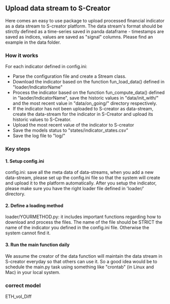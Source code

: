 ## Upload data stream to S-Creator ##

Here comes an easy to use package to upload processed financial indicator as a data stream to S-creator platform. 
The data stream's format should be stirctly defined as a time-series saved in panda dataframe - timestamps are saved as indices,
values are saved as "signal" columns. Please find an example in the data folder. 

### How it works ###
For each indicator defined in config.ini:
* Parse the configuration file and create a Stream class.
* Download the indicator based on the function fun_load_data() defined in "loader/IndicatorName"
* Process the indicator based on the function fun_compute_data() defined in "laoder/IndicatorName", save the historic values in "data/init_with/" and the most recent value in "data/on_going/" directory respectively.
* If the indicator has not been uploaded to S-creator as data-stream, create the data-stream for the indicator in S-Creator and upload its historic values to S-Creator.
* Upload the most recent value of the indicator to S-creator
* Save the models status to "states/indicator_states.csv"
* Save the log file to "log/"


### Key steps ###
#### 1. Setup config.ini ####

config.ini: save all the meta data of data-streams, when you add a new data-stream, please set up the config.ini file
so that the system will create and upload it to the platform automatically. After you setup the indicator, please make
sure you have the right loader file defined in 'loader/' directory. 

#### 2. Define a loading method ####

loader/YOURMETHOD.py: it includes important functions regarding how to download and process the files. The name of the
file should be STRICT the name of the indicator you defined in the config.ini file. Otherwise the system cannot find it.

#### 3. Run the main function daily ####

We assume the creator of the data function will maintain the data stream in S-creator everyday so that others can use it. So a good idea
would be to schedule the main.py task using something like "crontab" (in Linux and Mac) in your local system.  

### correct model
ETH_vol_Diff